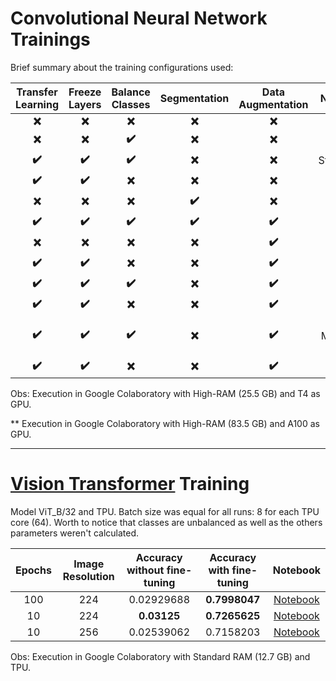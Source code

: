 # Convolutional Neural Network Trainings

Brief summary about the training configurations used:

Transfer Learning | Freeze Layers | Balance Classes | Segmentation | Data Augmentation | Normalization | Custom Optimizer | Callback | ConvNeXt | ResNetV2 | Xception
:---: | :---: | :---: | :---: | :---: | :---: | :---: | :---: | :---: | :---: | :---:
**:x:** | **:x:** | **:x:** | **:x:** | **:x:** | **:x:** | **:x:** | **:x:** | [Notebook](convnext/convNextRaw.ipynb) | [Notebook](resnetv2/resNetRaw.ipynb) | [Notebook](xception/xceptionRaw.ipynb)
**:x:** | **:x:** | **:heavy_check_mark:** | **:x:** | **:x:** | **:x:** | **:x:** | **:x:** | [Notebook](convnext/convnextRawBalanced.ipynb) | [Notebook](resnetv2/resnetRawBalanced.ipynb) | [Notebook](xception/xceptionRawBalanced.ipynb)
**:heavy_check_mark:** | **:heavy_check_mark:** | **:heavy_check_mark:** | **:x:** | **:x:** | StandardScaler | **:x:** | **:x:** | [Notebook](convnext/convnextBalancedNormTransf.ipynb) | [Notebook](resnetv2/resnetBalancedNormTransf.ipynb) | [Notebook](xception/xceptionBalancedNormTransf.ipynb)**
**:heavy_check_mark:** | **:heavy_check_mark:** | **:x:** | **:x:** | **:x:** | **:x:** | **:x:** | **:x:** | [Notebook](convnext/convnextTransf.ipynb) | [Notebook](resnetv2/resnetTransf.ipynb) | [Notebook](xception/xceptionTransf.ipynb)
**:x:** | **:x:** | **:x:** | **:heavy_check_mark:** | **:x:** | **:x:** | **:x:** | **:x:** | [Notebook](convnext/convnextSegmentation.ipynb) | [Notebook](resnetv2/resnetSegmentation.ipynb) | [Notebook](xception/xceptionSegmentation.ipynb)
**:heavy_check_mark:** | **:heavy_check_mark:** | **:heavy_check_mark:** | **:heavy_check_mark:** | **:heavy_check_mark:** | **:x:** | **:heavy_check_mark:** | **:x:** | [Notebook](convnext/convnextAll.ipynb)** | [Notebook](resnetv2/resnetAll.ipynb)** | [Notebook](xception/xceptionAll.ipynb)**
**:x:** | **:x:** | **:x:** | **:x:** | **:heavy_check_mark:** | **:x:** | **:x:** | **:x:** | [Notebook](convnext/convnextDataaugmentation.ipynb)** | [Notebook](resnetv2/resnetDataaugmentation.ipynb)** | [Notebook](xception/xceptionDataaugmentation.ipynb)**
**:heavy_check_mark:** | **:heavy_check_mark:** | **:x:** | **:x:** | **:heavy_check_mark:** | **:x:** | **:x:** | **:x:** | [Notebook](convnext/convnextDataAugmentationTransf.ipynb)** | [Notebook](resnetv2/resnetDataAugmentationTransf.ipynb)** | [Notebook](xception/xceptionDataAugmentationTransf.ipynb)**
**:heavy_check_mark:** | **:heavy_check_mark:** | **:heavy_check_mark:** | **:x:** | **:heavy_check_mark:** | **:x:** | **:x:** | **:x:** | [Notebook](convnext/convnextDataAugmentationTransfBalanced.ipynb)** | [Notebook](resnetv2/resnetDataAugmentationTransfBalanced.ipynb)** | [Notebook](xception/xceptionDataAugmentationTransfBalanced.ipynb)**
**:heavy_check_mark:** | **:heavy_check_mark:** | **:x:** | **:x:** | **:heavy_check_mark:** | **:x:** | **:x:** | **:x:** | [Notebook](convnext/convnextDataAugmentationTransf.ipynb)** | [Notebook](resnetv2/resnetDataAugmentationTransf.ipynb)** | [Notebook](xception/xceptionDataAugmentationTransf.ipynb)**
**:heavy_check_mark:** | **:heavy_check_mark:** | **:heavy_check_mark:** | **:x:** | **:heavy_check_mark:** | MinMaxScaler | **:heavy_check_mark:** | **:x:** | [Notebook](convnext/ConvnextDataAugTransfBalMinMaxOpt.ipynb)** | [Notebook](resnetv2/ResnetDataAugTransfBalMinMaxOpt.ipynb)** | Not trained due to low RAM**
**:heavy_check_mark:** | **:heavy_check_mark:** | **:x:** | **:x:** | **:heavy_check_mark:** | **:x:** | **:heavy_check_mark:** | **:x:** | [Notebook](convnext/convnextDataAugTransfBalOpt.ipynb)** | [Notebook](resnetv2/resnetDataAugTransfBalOpt.ipynb)** | [Notebook](xception/xceptionDataAugTransfBalOpt.ipynb)**

Obs: Execution in Google Colaboratory with High-RAM (25.5 GB) and T4 as GPU.

** Execution in Google Colaboratory with High-RAM (83.5 GB) and A100 as GPU.
___
# [Vision Transformer](https://github.com/google-research/vision_transformer) Training

Model ViT_B/32 and TPU.
Batch size was equal for all runs: 8 for each TPU core (64). Worth to notice that classes are unbalanced as well as the others parameters weren't calculated.

Epochs | Image Resolution | Accuracy without fine-tuning | Accuracy with fine-tuning | Notebook
:---: | :---: | :---: | :---: | :---:
100 | 224 | 0.02929688 | **0.7998047** | [Notebook](visionTransformers/VIT100epochs.ipynb)
10 | 224 | **0.03125** | **0.7265625** | [Notebook](visionTransformers/VIT.ipynb)
10 | 256 | 0.02539062 | 0.7158203 | [Notebook](visionTransformers/VIT256.ipynb)


Obs: Execution in Google Colaboratory with Standard RAM (12.7 GB) and TPU.